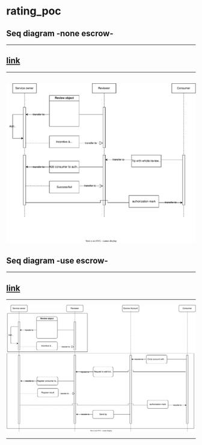 # rating_poc

## Seq diagram -none escrow- 
-----
[link](https://viewer.diagrams.net/?tags=%7B%7D&highlight=0000ff&edit=_blank&layers=1&nav=1&title=Seq_Diagram_none_use_escrow.drawio.svg#R7VxZb9s4EP4t%2B2CgfXCg044fYzttt9tiu3GApvuyoCXaZkKJKkVf%2BfVLSpQsivKRVE7sVEAPaTg8NPPNcEgO3bIHweojBdHsK%2FEhblmGv2rZw5ZldXsO%2F1cQ1inBNHqXKWVKkS9pG8IIPcKMUVLnyIexwsgIwQxFKtEjYQg9ptAApWSpsk0IVnuNwBRqhJEHsE79jnw2S6mXVndD%2FwTRdJb1bHZ6ackYeA9TSuah7C8kIUxLApA1I78xngGfLAsk%2B7plDyghLH0KVgOIhVgziaX1PmwpzYdMYcgOqXDr%2FxcFzt3V9Pbf9vWDvTQxWLctN21mAfBcykKOlq0z4cDQvxIy5m9jTLyHlt33QTyDol2Tv%2FDyD4h3ZQ%2BN9E3q1%2BSf2J%2BxAEu%2BREx5rft5EI1kJ4nUJCmtK1rCYAxxPxfwgGBCN8wTErKM5MMJmGMuhb4uFCmnmMypJz8IfO3R9cJeLbpW9JOs%2FhnefLpuSz7oK0iRovwISQAZXXOG5QYfZkeqlkIMGFqoYAISk9O8bt7cN4L48CxD2o%2FZk1qQ5mP1DLWJdPCyVlHFpYacDGvbGmKATiHTGuIPhW%2FckBIEVaNplwwLYBpBukBc7pZBliGkGra4UUTicR7gL2gCMUp0G0GK%2BFig0C2W5G8bWn85QwyOIpAodMldkgo07iUYQGFSXQDJpyS6Tb5cEjyCMYhiNMYZ1ij05jTmKryB8QaBZM5E14Pc6whiRCgHXhgzClACMghitoSxgF8Il9ccQBmuW10OyM7PuTDxPswLclLLviqU4zEp1N4wWYMS05YGFpAyxH3alqr8Axfc%2Bop1DYUhs0%2BVozvca4qqYW81QTE%2BuNppXBmOVRhnr0XTMyRtVnDLbsfYbnoK1ncAu9JNmp39brIAwEgYWDIGt8%2F%2FCDEX%2F7otdygkn5aYhZL2psjcWsmsrOQOS4bDYTojUxICXDSdSkinbmEkbDHWjfGZeH89vO30TYeDUHXKOeIUFOogNLvHAqFtNSD8zUFoHwjCnFi%2FJ9QwKNQyD5q5vZnbD0J0N4PmyUzuVq%2Fxq%2BfjV3d6pfP1q939GCysw6WsTmVx%2FZRFs1tl2%2FWso%2B3S8lcLxZ67jtYaqm8dXQ1nPdK7gQsEl2IdPb4Xtq1NtksUYJAob88M%2BsL%2Bvry50auwtGwXSomj7aOFMPaTbM3DII6RdwrmthMsLIuCtjJ2TsNaJRAun2mc7a5qnOV26rPNvx7D%2B75vjj7e4rspni084A8qAmA%2Bd4bxRATABiM6kri0vwjtqwACGE1DgS6u3GTuziK8K1kQIN%2FHiUWKqBVswlk1%2FhjmQNFMMt8ul5Vb%2BVb0fkzZO23auLBqcdimq9Ygk0kMj%2BJRLV1tf4ZC9mLwQiwdEAg%2Fmf7LXxMLHHOddqYy%2FkYTJOIZ%2Fs3CEyfqDgB92BUqVnniV3a%2FVudA%2F%2Bsey%2F1mfv383O9pRTtd17noWopy7fIa6eCAxzYuDMPpOR3ehuv2TGd3u0eOf2zdWhuIPAMijtm7uOyoqnzu2VLPvTCd7Qg53klTNUKeFsORCIYt7WxSOcU8R%2BjUdQBZmiOcutZNWkP1oYL%2BuHvsxfe33z4vo%2B%2Bf7yZXN1bcPmpgD6inqt5%2Bq26jp2qxazzXZexp58in0Xpqw00eupVXz81W9TlsVfOPJQ%2Fwby5xxASoxEbxi0fUdrfkLV9%2FA%2FuAiLrZwD6VDeydvup8T6etywaEvzkIX%2FQUpTIANKuOUdK9HN4BEFtiM0BjuU2aCXXOJu3L4nSV7vlkNeMIhAqOc%2FWlMr8SEdd0%2FC5VnZH99z5pwhAhYHsCAoTXKesniBdQzJCF8nSyF6WmGa2KBWmnoiQkNAC4ULYAFAH%2BP0ZTwOZU4HInnweibSxLqR1R6CSTKn%2FAkHGDaMdiug2nek1CoxkIZZNWSuPAYW25tynI%2BfZmVoY4LEPZk5F9alKSbqPy9rOeEiCnaEoSfAvdLAn11YHlbfFvGT8g3pxoMw0Y2hKPCt8mc7dd0qPlmqkKiw%2FvCyP1oUcoD7BJ2GYz5D2EMJbDQyFiKJNPmbegy518heEofBNMACsLx0dxxN1vxp44JMv4AwXCJ4FQ4riE7Cvfz3c8w3Fc3PLkZpfiXbUBsRNaYQFjrgcOkcKIOdjetdtFupRcYyyNsbycsTS%2BvIHnCcOzRl%2B%2BOY5qHHpjMW%2FWYhqH3sDzhOFZo0NfIi6Oxpk31vJ2raVx5g08TxieNTrzNG%2FMS7rb6sR%2F6Yi61gPos8khlRvQl6VTkOcmLpTascq5x1tOqrmawLrAJg81tqdsVaeVbxtV52nszq%2BxXz6JPXs%2FlL3zNPanSabEzh9SzdSaXGLq14RuUZRAXQRsxnJGxHm5zA8VqPA84a74w5zNCEWP0gtsPxQ7gXxRt6QJu%2Bp4%2B1j5opVyrzzdVsPjZD9bZDvLi4hJHnYu9iRrdx4nBSgsaOikFVFO3LU77msrwtEUMZpLjH%2BYAITPTKKO%2B%2BrQPuBnBbLUJP7pIkC5Efn84TS5GbAn%2F2hMGCNBFjTIz0lCBjjJHhmJ5AH3BGGsa4DxsG%2BQRJZ3nN42LlxO9xHloxC%2BjHebnnK%2F9A9ElC6RurauSrsi7DjawbNV7%2F09Lhm6viu%2B%2FGhlP6%2FDX4Yr5W3dOkIeajEU3AneEwkFS8adz2NPDQVt19jd0JFzWA%2FJo3nFFcKJaNtx9mjpUHV33T24OXbKsp6zXAoXz%2BGWUe5%2FMymaLzi1Vl7TszSxnvc1vT2hTclpadcxapOrDte3LFe7vNA8mlz12Pp3kqt2UaQ2ueqXAN6yXJ3SlQvt4l5tctVXLm9ZrvnVlW1RwgFy5a%2BbH%2FtMw4fNj6na1%2F8D)
-----

-----
![none_escrow](Seq_Diagram_none_use_escrow.drawio.svg)
-----

## Seq diagram -use escrow- 
-----
[link](https://viewer.diagrams.net/?tags=%7B%7D&highlight=0000ff&edit=_blank&layers=1&nav=1&title=Seq%20Diagram-use%20escrow.drawio.svg#Uhttps%3A%2F%2Fraw.githubusercontent.com%2Fdevan-ko%2Frating_poc%2Fmain%2FSeq%2520Diagram-use%2520escrow.drawio.svg)
-----

-----
![escrow](Seq_Diagram_use_escrow.drawio.svg)

-----

